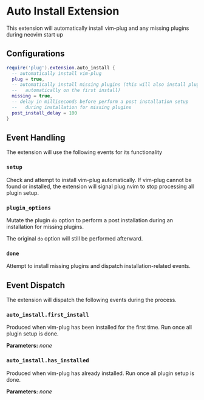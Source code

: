 # Auto Install Extension

This extension will automatically install vim-plug and any missing plugins
during neovim start up

## Configurations

```lua
require('plug').extension.auto_install {
  -- automatically install vim-plug
  plug = true,
  -- automatically install missing plugins (this will also install plugins
  --   automatically on the first install)
  missing = true,
  -- delay in milliseconds before perform a post installation setup
  --   during installation for missing plugins
  post_install_delay = 100
}
```

## Event Handling

The extension will use the following events for its functionality

### `setup`

Check and attempt to install vim-plug automatically. If vim-plug cannot be
found or installed, the extension will signal plug.nvim to stop processing
all plugin setup.

### `plugin_options`

Mutate the plugin `do` option to perform a post installation during an
installation for missing plugins.

The original `do` option will still be performed afterward.

### `done`

Attempt to install missing plugins and dispatch installation-related events.

## Event Dispatch

The extension will dispatch the following events during the process.

### `auto_install.first_install`

Produced when vim-plug has been installed for the first time. Run once all
plugin setup is done.

**Parameters:** _none_

### `auto_install.has_installed`

Produced when vim-plug has already installed. Run once all plugin setup is
done.

**Parameters:** _none_
